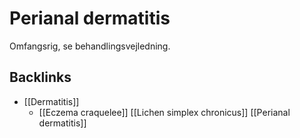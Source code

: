 # Perianal dermatitis
Omfangsrig, se behandlingsvejledning.

## Backlinks
* [[Dermatitis]]
	* [[Eczema craquelee]]
[[Lichen simplex chronicus]]
	[[Perianal dermatitis]]

<!-- #anki/tag/med/Derma #anki/deck/Medicine -->

<!-- {BearID:173CBC66-5786-4D89-8EDF-5C5C8097AC33-43570-00004BED46DBD3CF} -->
